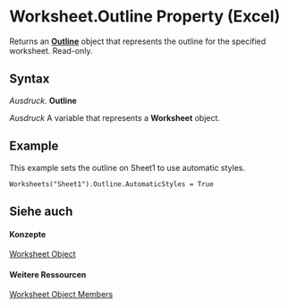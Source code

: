 
# Worksheet.Outline Property (Excel)

Returns an  **[Outline](f5d50a8a-0dd9-638a-4374-5c648386a598.md)** object that represents the outline for the specified worksheet. Read-only.


## Syntax

 _Ausdruck_. **Outline**

 _Ausdruck_ A variable that represents a **Worksheet** object.


## Example

This example sets the outline on Sheet1 to use automatic styles.


```
Worksheets("Sheet1").Outline.AutomaticStyles = True
```


## Siehe auch


#### Konzepte


[Worksheet Object](182b705e-854a-81cc-a4b0-59b942de55ae.md)
#### Weitere Ressourcen


[Worksheet Object Members](http://msdn.microsoft.com/library/f8c1afea-1a1c-f5e4-37e3-52c434c8c157%28Office.15%29.aspx)